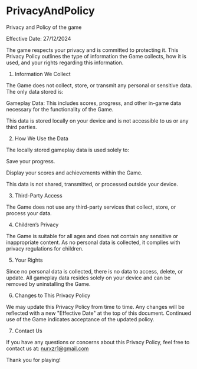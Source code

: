 # PrivacyAndPolicy
Privacy and Policy of the game

Effective Date: 27/12/2024

The game respects your privacy and is committed to protecting it. This Privacy Policy outlines the type of information the Game collects, how it is used, and your rights regarding this information.

1. Information We Collect

The Game does not collect, store, or transmit any personal or sensitive data. The only data stored is:

Gameplay Data: This includes scores, progress, and other in-game data necessary for the functionality of the Game.

This data is stored locally on your device and is not accessible to us or any third parties.

2. How We Use the Data

The locally stored gameplay data is used solely to:

Save your progress.

Display your scores and achievements within the Game.

This data is not shared, transmitted, or processed outside your device.

3. Third-Party Access

The Game does not use any third-party services that collect, store, or process your data.

4. Children’s Privacy

The Game is suitable for all ages and does not contain any sensitive or inappropriate content. As no personal data is collected, it complies with privacy regulations for children.

5. Your Rights

Since no personal data is collected, there is no data to access, delete, or update. All gameplay data resides solely on your device and can be removed by uninstalling the Game.

6. Changes to This Privacy Policy

We may update this Privacy Policy from time to time. Any changes will be reflected with a new "Effective Date" at the top of this document. Continued use of the Game indicates acceptance of the updated policy.

7. Contact Us

If you have any questions or concerns about this Privacy Policy, feel free to contact us at:
nurxzr1@gmail.com

Thank you for playing!

